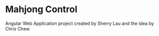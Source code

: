 # Mahjong Control

Angular Web Application project created by Sherry Lau and the idea by Chris Chew.
